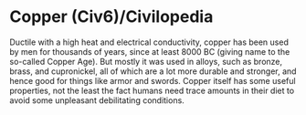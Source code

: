 # Copper (Civ6)/Civilopedia

Ductile with a high heat and electrical conductivity, copper has been used by men for thousands of years, since at least 8000 BC (giving name to the so-called Copper Age). But mostly it was used in alloys, such as bronze, brass, and cupronickel, all of which are a lot more durable and stronger, and hence good for things like armor and swords. Copper itself has some useful properties, not the least the fact humans need trace amounts in their diet to avoid some unpleasant debilitating conditions.